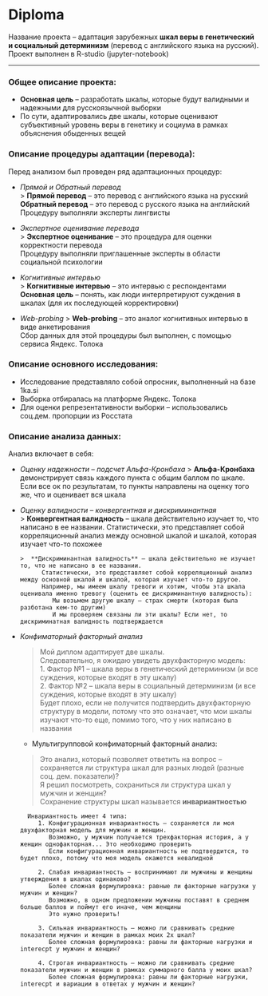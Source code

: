 # Diploma
Название проекта – адаптация зарубежных **шкал веры в генетический и социальный детерминизм** (перевод с английского языка на русский).   
Проект выполнен в R-studio (jupyter-notebook)

--- 
### Общее описание проекта:
- **Основная цель** – разработать шкалы, которые будут валидными и надежными для русскоязычной выборки
- По сути, адаптировались две шкалы, которые оценивают субъективный уровень веры в генетику и социума в рамках объяснения обыденных вещей

### Описание процедуры адаптации (перевода):
Перед анализом был проведен ряд адаптационных процедур:
- *Прямой и Обратный перевод*  
      >  **Прямой перевод** – это перевод с английского языка на русский   
         **Обратный перевод** – это перевод с русского языка на английский   
         Процедуру выполняли эксперты лингвисты
  
- *Экспертное оценивание перевода*  
      >  **Экспертное оценивание** – это процедура для оценки корректности перевода     
           Процедуру выполняли приглашенные эксперты в области социальной психологии 
  
- *Когнитивные интервью*  
      >  **Когнитивные интервью** – это интервью с респондентами   
         **Основная цель** – понять, как люди интерпретируют суждения в шкалах (для их последующей корректировки)
  
- *Web-probing*
      >  **Web-probing** – это аналог когнитивных интервью в виде анкетирования   
         Cбор данных для этой процедуры был выполнен, с помощью сервиса Яндекс. Толока 

### Описание основного исследования:
- Исследование представляло собой опросник, выполненный на базе 1ka.si
- Выборка отбиралась на платформе Яндекс. Толока
- Для оценки репрезентативности выборки – использовались соц.дем. пропорции из Росстата

### Описание анализа данных:
Анализ включает в себя:
- *Оценку надежности – подсчет Альфа-Кронбаха* 
      >  **Альфа-Кронбаха** демонстрирует связь каждого пункта с общим баллом по шкале.   
         Если все ок по результатам, то пункты направлены на оценку того же, что и оценивает вся шкала
         
- *Оценку валидности – конвергентная и дискриминантная*     
      >  **Конвергентная валидность** – шкала действительно изучает то, что написано в ее названии. 
         Статистически, это представляет собой корреляционный анализ между основной шкалой и шкалой, которая изучает что-то похожее   
         
      >  **Дискриминантная валидность** – шкала действительно не изучает то, что не написано в ее названии. 
            Статистически, это представляет собой корреляционный анализ между основной шкалой и шкалой, которая изучает что-то другое.
            Например, мы имеем шкалу тревоги и хотим, чтобы эта шкала оценивала именно тревогу (оценить ее дискриминантную валидность):
               Мы возьмем другую шкалу – страх смерти (которая была разботана кем-то другим)
               И мы проверяем связаны ли эти шкалы? Если нет, то дискриминатная валидность подтверждается
    
-  *Конфиматорный факторный анализ* 
      >  Мой диплом адаптирует две шкалы.   
             Следовательно, я ожидаю увидеть двухфакторную модель:   
             1.  Фактор №1 – шкала веры в генетический детерминизм (и все суждения, которые входят в эту шкалу)  
             2.  Фактор №2 – шкала веры в социальный детерминизм (и все суждения, которые входят в эту шкалу)   
             Будет плохо, если не получится подтвердить двухфакторную структуру в модели, потому что это означает, что мои шкалы изучают что-то еще, помимо того, что у них написано в названии 
          
      - Мультигрупповой конфиматорный факторный анализ: 
      >  Это анализ, который позволяет ответить на вопрос – сохраняется ли структура шкал для разных людей (разные соц. дем. показатели)?    
         Я решил посмотреть, сохраниться ли структура шкал у мужчин и женщин?    
         Сохранение структуры шкал называется **инвариантностью**   
         
         Инвариантность имеет 4 типа:
            1. Конфигурационная инвариантность – сохраняется ли моя двухфакторная модель для мужчин и женщин. 
               Возможно, у мужчин получается трехфакторная история, а у женщин однофакторная... Это необходимо проверить 
               Если конфигурационная инвариантность не подтвердится, то будет плохо, потому что моя модель окажется невалидной
               
            2. Слабая инвариантность – воспринимают ли мужчины и женщины утверждения в шкалах одинаково?   
               Более сложная формулировка: равные ли факторные нагрузки у мужчин и женщин?
               Возможно, в одном предложении мужчины поставят в среднем больше баллов и поймут его иначе, чем женщины 
               Это нужно проверить!
               
            3. Сильная инвариантность – можно ли сравнивать средние показатели мужчин и женщин в рамках моих 2х шкал?
               Более сложная формулировка: равны ли факторные нагрузки и interecpt у мужчин и женщин?
               
            4. Строгая инвариантность – можно ли сравнивать средние показатели мужчин и женщин в рамках суммарного балла у моих шкал?
               Более сложная формулировка: равны ли факторные нагрузки, interecpt и вариации в ответах у мужчин и женщин?
         
        
